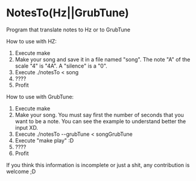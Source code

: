 NotesTo(Hz||GrubTune)
=========

Program that translate notes to Hz or to GrubTune

How to use with HZ:

1. Execute make
2. Make your song and save it in a file named "song". The note "A" of the scale "4" is "4A". A "silence" is a "0".
3. Execute ./notesTo < song
4. ????
5. Profit

How to use with GrubTune:

1. Execute make
2. Make your song. You must say first the number of seconds that you want to be a note. You can see the example to understand better the input XD.
3. Execute ./notesTo --grubTune < songGrubTune
4. Execute "make play" :D
5. ????
6. Profit

If you think this information is incomplete or just a shit, any contribution is welcome ;D
